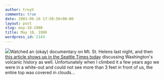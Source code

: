 ```yaml
---
author: troyh
comments: true
date: 2003-06-16 17:50:56+00:00
layout: post
slug: may-18-1980
title: May 18, 1980
wordpress_id: 2143
---
```


![](http://seattletimes.nwsource.com/ABPub/403434356.jpg)Watched an (okay) documentary on Mt. St. Helens last night, and then [this article shows up in the Seattle Times today](http://seattletimes.nwsource.com/html/localnews/135004901_volcano16m.html) discussing Washington's volcanic history as well.  Unfortunately when I climbed it a few years ago we were in a white-out and could not see more than 3 feet in front of us, the entire top was covered in clouds...
